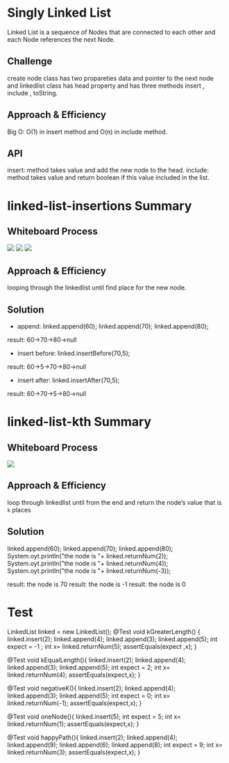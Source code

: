 # Singly Linked List
<!-- Short summary or background information -->
Linked List is a sequence of Nodes that are connected to each other and each Node references the next Node.

## Challenge
<!-- Description of the challenge -->

create node class has two propareties data and pointer to the next node and linkedlist class has head property and has three methods insert , include , toString.


## Approach & Efficiency
<!-- What approach did you take? Why? What is the Big O space/time for this approach? -->
Big O: O(1) in insert method and O(n) in include method.
## API
<!-- Description of each method publicly available to your Linked List -->
insert: method takes value and add the new node to the head.
include: method takes value and return boolean if this value included in the list.

# linked-list-insertions Summary
<!-- Description of the challenge -->

## Whiteboard Process
<!-- Embedded whiteboard image -->
![](./resources/appendLinkedlist.PNG)
![](./resources/insertAfter.PNG)
![](./resources/insertBefore.PNG)


## Approach & Efficiency
<!-- What approach did you take? Why? What is the Big O space/time for this approach? -->
looping through the linkedlist until find place for the new node.

## Solution
<!-- Show how to run your code, and examples of it in action -->
- append:
  linked.append(60);
  linked.append(70);
  linked.append(80);
  
result: 60->70->80->null

- insert before:
  linked.insertBefore(70,5); 
  
 result: 60->5->70->80->null

- insert after:
  linked.insertAfter(70,5);

result: 60->70->5->80->null

# linked-list-kth Summary
<!-- Description of the challenge -->

## Whiteboard Process
<!-- Embedded whiteboard image -->
![](./resources/returnnum.PNG)

## Approach & Efficiency
<!-- What approach did you take? Why? What is the Big O space/time for this approach? -->
loop through linkedlist until from the end and return the node’s value that is `k` places


## Solution
<!-- Show how to run your code, and examples of it in action -->

linked.append(60);
linked.append(70);
linked.append(80);
System.oyt.println("the node is "+ linked.returnNum(2));
System.oyt.println("the node is "+ linked.returnNum(4));
System.oyt.println("the node is "+ linked.returnNum(-3));


result: the node is 70
result: the node is -1
result: the node is 0

# Test

LinkedList linked = new LinkedList();
@Test void kGreaterLength() {
linked.insert(2);
linked.append(4);
linked.append(3);
linked.append(5);
int expect = -1 ;
int x=  linked.returnNum(5);
assertEquals(expect ,x);
}

@Test void kEqualLength(){
linked.insert(2);
linked.append(4);
linked.append(3);
linked.append(5);
int expect = 2;
int x=  linked.returnNum(4);
assertEquals(expect,x);
}

@Test void negativeK(){
linked.insert(2);
linked.append(4);
linked.append(3);
linked.append(5);
int expect = 0;
int x=  linked.returnNum(-1);
assertEquals(expect,x);
}

@Test void oneNode(){
linked.insert(5);
int expect = 5;
int x=  linked.returnNum(1);
assertEquals(expect,x);
}

@Test void happyPath(){
linked.insert(2);
linked.append(4);
linked.append(9);
linked.append(6);
linked.append(8);
int expect = 9;
int x=  linked.returnNum(3);
assertEquals(expect,x);
}




